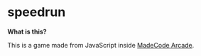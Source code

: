 # speedrun

__What is this?__

This is a game made from JavaScript inside [MadeCode Arcade](https://arcade.makecode.com/).